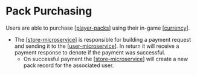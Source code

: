 # Pack Purchasing

Users are able to purchase [[player-packs]] using their in-game [[currency]].

- The [[store-microservice]] is responsible for building a payment request and sending it to the [[user-microservice]]. In return it will receive a payment response to denote if the payment was successful.
  - On successful payment the [[store-microservice]] will create a new pack record for the associated user.

[//begin]: # "Autogenerated link references for markdown compatibility"
[store]: store "Store"
[user]: user "User"
[user-microservice]: user-microservice "User Microservice"
[store-microservice]: store-microservice "Store Microservice"
[player-packs]: player-packs "Player Packs"
[currency]: currency "Currency"
[//end]: # "Autogenerated link references"